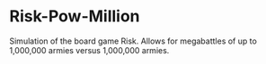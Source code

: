 # Risk-Pow-Million

Simulation of the board game Risk. Allows for megabattles of up to 1,000,000 armies versus 1,000,000 armies.
